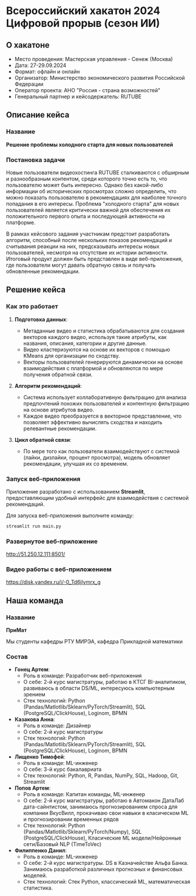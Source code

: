 # Всероссийский хакатон 2024 Цифровой прорыв (сезон ИИ)

## О хакатоне
- Место проведения: Мастерская управления - Сенеж (Москва)
- Дата: 27-29.09.2024
- Формат: офлайн и онлайн
- Организатор: Министерство экономического развития Российской Федерации
- Оператор проекта: АНО "Россия - страна возможностей"
- Генеральный партнер и кейсодержатель: RUTUBE

## Описание кейса

### Название 
**Решение проблемы холодного старта для новых пользователей**

### Постановка задачи
Новые пользователи видеохостинга RUTUBE сталкиваются с обширным и разнообразным контентом, среди которого точно есть то, что пользователю может быть интересно. Однако без какой-либо информации об исторических просмотрах сложно определить, что можно показать пользователю в рекомендациях для наиболее точного попадания в его интересы. Проблема "холодного старта" для новых пользователей является критически важной для обеспечения их положительного первого опыта и последующей активности на платформе.

В рамках кейсового задания участникам предстоит разработать алгоритм, способный после нескольких показов рекомендаций и считывания реакции на них, предсказывать интересы новых пользователей, несмотря на отсутствие их истории активности. Итоговый продукт должен быть представлен в виде веб-приложения, где пользователи могут давать обратную связь и получать обновленные рекомендации.

## Решение кейса

### Как это работает

1. **Подготовка данных**: 
    - Метаданные видео и статистика обрабатываются для создания векторов каждого видео, используя такие атрибуты, как названия, описания, категории и другие данные.
    - Видео кластеризуются на основе их векторов с помощью KMeans для организации по сходству.
    - Векторы пользователей генерируются динамически на основе взаимодействия с платформой и обновляются по мере получения обратной связи.

2. **Алгоритм рекомендаций**:
   - Система использует коллаборативную фильтрацию для анализа предпочтений похожих пользователей и контентную фильтрацию на основе атрибутов видео.
   - Каждое видео преобразуется в векторное представление, что позволяет эффективно вычислять сходства и находить релевантные рекомендации.

3. **Цикл обратной связи**:
   - По мере того как пользователи взаимодействуют с системой (лайки, дизлайки, процент просмотра), модель обновляет рекомендации, улучшая их со временем.

### Запуск веб-приложения

Приложение разработано с использованием **Streamlit**, предоставляющим удобный интерфейс для взаимодействия с системой рекомендаций.

Для запуска веб-приложения выполните команду:

```bash
streamlit run main.py
```

### Развернутое веб-приложение
http://51.250.12.111:8501/

### Видео работы с веб-приложением
https://disk.yandex.ru/i/-0_Td6jIymrx_g

## Наша команда

### Название 
**ПриМат**

Мы студенты кафедры РТУ МИРЭА, кафедра Прикладной математики

### Состав
- **Гонец Артем**: 
  - Роль в команде: Разработчик веб-приложения
  - О себе: 2-й курс магистратуры, работаю в КТСГ BI-аналитиком, развиваюсь в области DS/ML, интересуюсь компьютерным зрением
  - Стек технологий: Python (Pandas/Matlotlib/Sklearn/PyTorch/Streamlit), SQL (PostgreSQL/ClickHouse), Loginom, BPMN
- **Казакова Анна**: 
  - Роль в команде: Дизайнер
  - О себе: 2-й курс магистратуры
  - Стек технологий: Python (Pandas/Matlotlib/Sklearn/PyTorch/Streamlit), SQL (PostgreSQL/ClickHouse), Loginom, BPMN
- **Лищенко Тимофей**: 
  - Роль в команде: ML-инженер
  - О себе: 3-й курс бакалавриата
  - Стек технологий: Python, R, Pandas, NumPy, SQL, Hadoop, Git, Streamlit
- **Попов Артем**:
  - Роль в команде: Капитан команды, ML-инженер
  - О себе: 2-й курс магистратуры, работаю в Автомакон ДатаЛаб дата-сайнтистом, занимаюсь прогнозированием спроса для компании ВкусВилл, прокачиваю свои навыки в класическом ML и прогнозировании временных рядов
  - Стек технологий: Python (Pandas/Matlotlib/Sklearn/PyTorch/Numpy), SQL (PostgreSQL/ClickHouse), Класические ML модели/Нейронные сети/Базовый NLP (TimeToVec)
- **Филиппенко Данил**:
  - Роль в команде: ML-инженер
  - О себе: 2-й курс магистратуры. DS в Казначействе Альфа Банка. Занимаюсь разработкой различных прогнозных и финансовых моделей.
  - Стек технологий: Стек Python, классический ML, математическая статистика.
